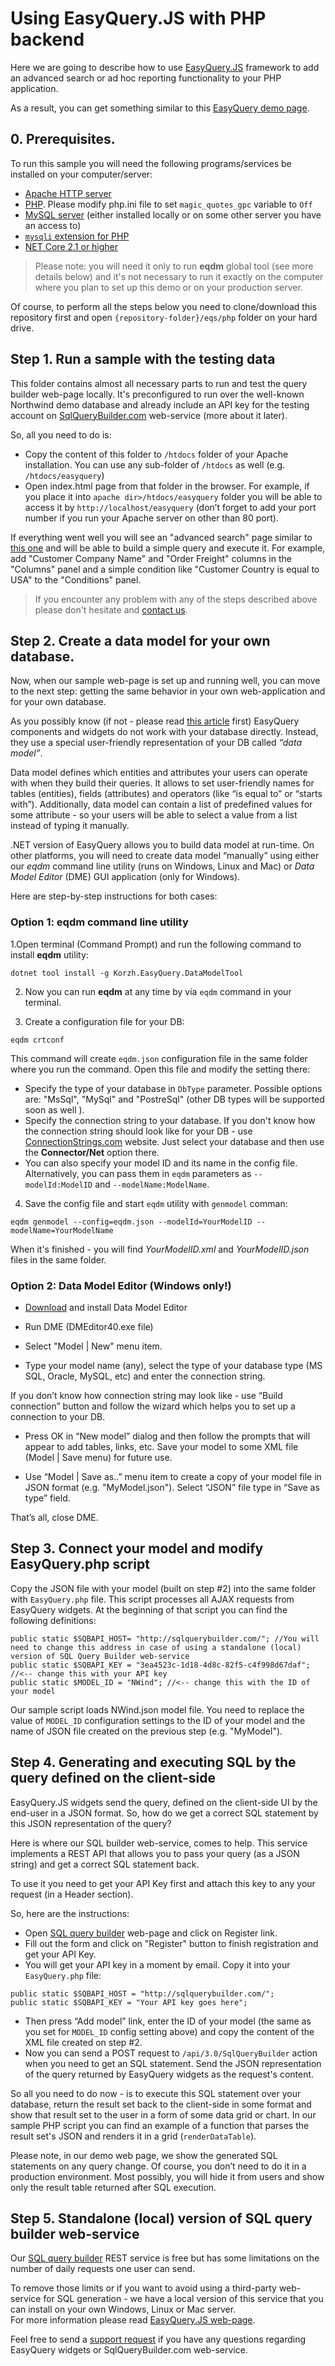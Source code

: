 # Using EasyQuery.JS with PHP backend

Here we are going to describe how to use [EasyQuery.JS](https://korzh.com/easyquery/javascript) framework to add an advanced search or ad hoc reporting functionality to your PHP application. 

As a result, you can get something similar to this [EasyQuery demo page](https://korzh.com/demo/easyquery-asp-net-core-razor/advanced-search).

## 0. Prerequisites.

To run this sample you will need the following programs/services be installed on your computer/server:

  * [Apache HTTP server](http://www.apache.org/)
  * [PHP](http://php.net/). Please modify php.ini file to set `magic_quotes_gpc` variable to `Off`
  * [MySQL server](http://mysql.org) (either installed locally or on some other server you have an access to)
  * [`mysqli` extension for PHP](http://www.php.net/manual/en/mysqli.installation.php)
  * [NET Core 2.1  or higher](http://dot.net)   

> Please note: you will need it only to run **eqdm** global tool (see more details below) 
and it's not necessary to run it exactly on the computer where you plan to set up this demo or on your production server.

Of course, to perform all the steps below you need to clone/download this repository first and open `{repository-folder}/eqs/php` folder on your hard drive.

 ## Step 1. Run a sample with the testing data

This folder contains almost all necessary parts to run and test the query builder web-page locally. 
It's preconfigured to run over the well-known Northwind demo database and already include an API key for the testing account on [SqlQueryBuilder.com](http://sqlquerybuilder.com) web-service (more about it later).    

So, all you need to do is:

 * Copy the content of this folder to `/htdocs` folder of your Apache installation. You can use any sub-folder of `/htdocs` as well (e.g. `/htdocs/easyquery`)
 * Open index.html page from that folder in the browser. For example, if you place it into `apache dir>/htdocs/easyquery` folder you will be able to access it by `http://localhost/easyquery` (don’t forget to add your port number if you run your Apache server on other than 80 port).    

If everything went well you will see an "advanced search" page similar to [this one](https://korzh.com/demo/easyquery-asp-net-core-razor/advanced-search) 
and will be able to build a simple query and execute it. 
For example, add "Customer Company Name" and "Order Freight" columns in the "Columns" panel 
and a simple condition like "Customer Country is equal to USA" to the "Conditions" panel.

> If you encounter any problem with any of the steps described above please don't hesitate and [contact us](https://korzh.com/support).

 ## Step 2. Create a data model for your own database.
 
 Now, when our sample web-page is set up and running well, you can move to the next step: 
 getting the same behavior in your own web-application and for your own database.

As you possibly know (if not - please read [this article](https://korzh.com/easyquery/docs/fundamentals/how-it-works) first) EasyQuery components and widgets do not work with your database directly. 
Instead, they use a special user-friendly representation of your DB called *“data model”*.

Data model defines which entities and attributes your users can operate with when they build their queries. 
It allows to set user-friendly names for tables (entities), fields (attributes) and operators (like “is equal to” or “starts with”). 
Additionally, data model can contain a list of predefined values for some attribute - so your users will be able to select a value from a list instead of typing it manually.

.NET version of EasyQuery allows you to build data model at run-time. 
On other platforms, you will need to create data model “manually” using either our *eqdm* command line utility (runs on Windows, Linux and Mac) or *Data Model Editor* (DME) GUI application (only for Windows).

Here are step-by-step instructions for both cases:

### Option 1: eqdm command line utility

1.Open terminal (Command Prompt) and run the following command to install **eqdm** utility:
```
dotnet tool install -g Korzh.EasyQuery.DataModelTool
```

2. Now you can run **eqdm** at any time by via `eqdm` command in your terminal.

3. Create a configuration file for your DB:

```
eqdm crtconf
```

This command will create `eqdm.json` configuration file in the same folder where you run the command.
Open this file and modify the setting there:
 * Specify the type of your database in `DbType` parameter. Possible options are: "MsSql", "MySql" and "PostreSql" (other DB types will be supported soon as well ).
 * Specify the connection string to your database. If you don't know how the connection string should look like for your DB - use [ConnectionStrings.com](https://www.connectionstrings.com/) website. Just select your database and then use the **Connector/Net** option there.
 * You can also specify your model ID and its name in the config file. Alternatively, you can pass them in `eqdm` parameters as `--modelId:ModelID` and `--modelName:ModelName`.
 
4. Save the config file and start `eqdm` utility with `genmodel` comman:

```
eqdm genmodel --config=eqdm.json --modelId=YourModelID --modelName=YourModelName
```

When it's finished - you will find *YourModelID.xml* and *YourModelID.json* files in the same folder.


### Option 2: Data Model Editor (Windows only!)

* [Download](https://korzh.com/download/dme_setup.exe) and install Data Model Editor

* Run DME (DMEditor40.exe file)

* Select "Model | New" menu item.

* Type your model name (any), select the type of your database type (MS SQL, Oracle, MySQL, etc) and enter the connection string. 

If you don’t know how connection string may look like - use “Build connection” button and follow the wizard which helps you to set up a connection to your DB.
* Press OK in “New model” dialog and then follow the prompts that will appear to add tables, links, etc. Save your model to some XML file (Model | Save menu) for future use.

* Use “Model | Save as..” menu item to create a copy of your model file in JSON format (e.g. "MyModel.json"). 
Select “JSON” file type in “Save as type” field.

That’s all, close DME.

## Step 3. Connect your model and modify EasyQuery.php script

Copy the JSON file with your model (built on step #2) into the same folder with `EasyQuery.php` file.
This script processes all AJAX requests from EasyQuery widgets. At the beginning of that script you can find the following definitions:

```
public static $SQBAPI_HOST= "http://sqlquerybuilder.com/"; //You will need to change this address in case of using a standalone (local) version of SQL Query Builder web-service
public static $SQBAPI_KEY = "3ea4523c-1d18-4d8c-82f5-c4f998d67daf"; //<-- change this with your API key
public static $MODEL_ID = "NWind"; //<-- change this with the ID of your model
```
Our sample script loads NWind.json model file. You need to replace the value of `MODEL_ID` configuration settings to the ID of your model and the name of JSON file created on the previous step (e.g. "MyModel").

## Step 4. Generating and executing SQL by the query defined on the client-side

EasyQuery.JS widgets send the query, defined on the client-side UI by the end-user in a JSON format. So, how do we get a correct SQL statement by this JSON representation of the query?

Here is where our SQL builder web-service, comes to help. This service implements a REST API that allows you to pass your query (as a JSON string) and get a correct SQL statement back.

To use it you need to get your API Key first and attach this key to any your request (in a Header section).

So, here are the instructions:
 * Open [SQL query builder](http://sqlquerybuilder.com) web-page and click on Register link.
 * Fill out the form and click on "Register" button to finish registration and get your API Key.
 * You will get your API key in a moment by email. Copy it into your `EasyQuery.php` file:
```
public static $SQBAPI_HOST = "http://sqlquerybuilder.com/";
public static $SQBAPI_KEY = "Your API key goes here";
```
* Then press “Add model” link, enter the ID of your model (the same as you set for `MODEL_ID` config setting above) and copy the content of the XML file created on step #2.
* Now you can send a POST request to `/api/3.0/SqlQueryBuilder` action when you need to get an SQL statement. Send the JSON representation of the query returned by EasyQuery widgets as the request's content.

So all you need to do now - is to execute this SQL statement over your database, return the result set back to the client-side in some format and show that result set to the user in a form of some data grid or chart. In our sample PHP script you can find an example of a function that parses the result set's JSON and renders it in a grid (`renderDataTable`).

Please note, in our demo web page, we show the generated SQL statements on any query change. Of course, you don’t need to do it in a production environment. Most possibly, you will hide it from users and show only the result table returned after SQL execution.


## Step 5. Standalone (local) version of SQL query builder web-service

Our [SQL query builder](http://sqlquerybuilder.com) REST service</a> is free but has some limitations on the number of daily requests one user can send. 

To remove those limits or if you want to avoid using a third-party web-service for SQL generation - we have a local version of this service that you can install on your own Windows, Linux or Mac server.  
For more information please read [EasyQuery.JS web-page](https://korzh.com/easyquery/javascript).


Feel free to send a [support request](https://korzh.com/support) if you have any questions regarding EasyQuery widgets or SqlQueryBuilder.com web-service.
